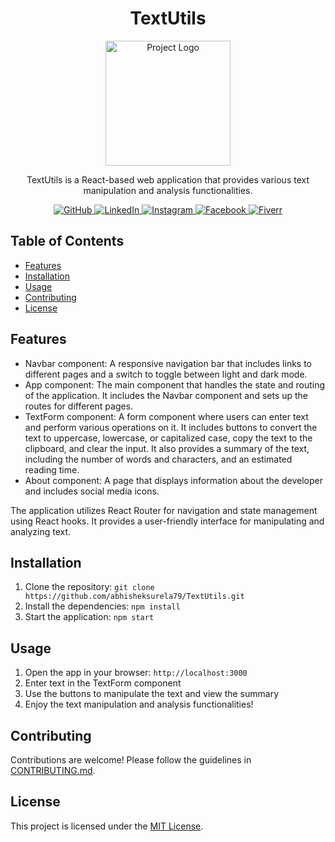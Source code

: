 <h1 align="center">TextUtils</h1>

<p align="center">
  <img src="https://files.mastodon.social/media_attachments/files/110/468/606/285/261/960/original/55f99bb55fea4bf5.png" alt="Project Logo" width="200">
</p>

<p align="center">
  TextUtils is a React-based web application that provides various text manipulation and analysis functionalities.
</p>

<p align="center">
  <a href="https://github.com/abhisheksurela79" target="_blank">
    <img src="https://img.shields.io/badge/GitHub-abhisheksurela79-blue.svg?logo=github" alt="GitHub">
  </a>
  <a href="https://www.linkedin.com/in/abhisheksurela79" target="_blank">
    <img src="https://img.shields.io/badge/LinkedIn-Abhishek%20Surela-blue.svg?logo=linkedin" alt="LinkedIn">
  </a>
  <a href="https://www.instagram.com/abhi_81718" target="_blank">
    <img src="https://img.shields.io/badge/Instagram-abhi__81718-orange.svg?logo=instagram" alt="Instagram">
  </a>
  <a href="https://www.facebook.com/abhii.abhishekk" target="_blank">
    <img src="https://img.shields.io/badge/Facebook-abhii.abhishekk-blue.svg?logo=facebook" alt="Facebook">
  </a>
  <a href="https://www.fiverr.com/users/toscanioliviero" target="_blank">
    <img src="https://img.shields.io/badge/Fiverr-toscanioliviero-brightgreen.svg?logo=fiverr" alt="Fiverr">
  </a>
</p>

## Table of Contents

- [Features](#features)
- [Installation](#installation)
- [Usage](#usage)
- [Contributing](#contributing)
- [License](#license)

## Features

- Navbar component: A responsive navigation bar that includes links to different pages and a switch to toggle between light and dark mode.
- App component: The main component that handles the state and routing of the application. It includes the Navbar component and sets up the routes for different pages.
- TextForm component: A form component where users can enter text and perform various operations on it. It includes buttons to convert the text to uppercase, lowercase, or capitalized case, copy the text to the clipboard, and clear the input. It also provides a summary of the text, including the number of words and characters, and an estimated reading time.
- About component: A page that displays information about the developer and includes social media icons.

The application utilizes React Router for navigation and state management using React hooks. It provides a user-friendly interface for manipulating and analyzing text.

## Installation

1. Clone the repository: `git clone https://github.com/abhisheksurela79/TextUtils.git`
2. Install the dependencies: `npm install`
3. Start the application: `npm start`

## Usage

1. Open the app in your browser: `http://localhost:3000`
2. Enter text in the TextForm component
3. Use the buttons to manipulate the text and view the summary
4. Enjoy the text manipulation and analysis functionalities!

## Contributing

Contributions are welcome! Please follow the guidelines in [CONTRIBUTING.md](CONTRIBUTING.md).

## License

This project is licensed under the [MIT License](LICENSE).
